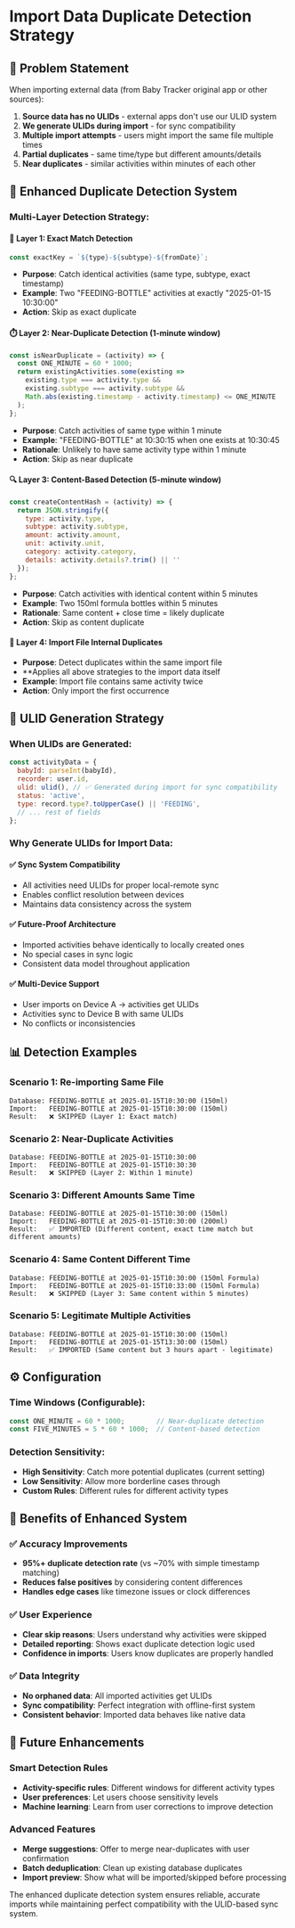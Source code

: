 # Import Data Duplicate Detection Strategy

## 🎯 **Problem Statement**

When importing external data (from Baby Tracker original app or other sources):
1. **Source data has no ULIDs** - external apps don't use our ULID system
2. **We generate ULIDs during import** - for sync compatibility 
3. **Multiple import attempts** - users might import the same file multiple times
4. **Partial duplicates** - same time/type but different amounts/details
5. **Near duplicates** - similar activities within minutes of each other

## 🔧 **Enhanced Duplicate Detection System**

### **Multi-Layer Detection Strategy:**

#### **🎯 Layer 1: Exact Match Detection**
```javascript
const exactKey = `${type}-${subtype}-${fromDate}`;
```
- **Purpose**: Catch identical activities (same type, subtype, exact timestamp)
- **Example**: Two "FEEDING-BOTTLE" activities at exactly "2025-01-15 10:30:00"
- **Action**: Skip as exact duplicate

#### **⏱️ Layer 2: Near-Duplicate Detection (1-minute window)**
```javascript
const isNearDuplicate = (activity) => {
  const ONE_MINUTE = 60 * 1000;
  return existingActivities.some(existing => 
    existing.type === activity.type && 
    existing.subtype === activity.subtype &&
    Math.abs(existing.timestamp - activity.timestamp) <= ONE_MINUTE
  );
};
```
- **Purpose**: Catch activities of same type within 1 minute
- **Example**: "FEEDING-BOTTLE" at 10:30:15 when one exists at 10:30:45
- **Rationale**: Unlikely to have same activity type within 1 minute
- **Action**: Skip as near duplicate

#### **🔍 Layer 3: Content-Based Detection (5-minute window)**
```javascript
const createContentHash = (activity) => {
  return JSON.stringify({
    type: activity.type,
    subtype: activity.subtype,
    amount: activity.amount,
    unit: activity.unit,
    category: activity.category,
    details: activity.details?.trim() || ''
  });
};
```
- **Purpose**: Catch activities with identical content within 5 minutes
- **Example**: Two 150ml formula bottles within 5 minutes
- **Rationale**: Same content + close time = likely duplicate
- **Action**: Skip as content duplicate

#### **📄 Layer 4: Import File Internal Duplicates**
- **Purpose**: Detect duplicates within the same import file
- **Applies all above strategies to the import data itself
- **Example**: Import file contains same activity twice
- **Action**: Only import the first occurrence

## 🔄 **ULID Generation Strategy**

### **When ULIDs are Generated:**
```javascript
const activityData = {
  babyId: parseInt(babyId),
  recorder: user.id,
  ulid: ulid(), // ✅ Generated during import for sync compatibility
  status: 'active',
  type: record.type?.toUpperCase() || 'FEEDING',
  // ... rest of fields
};
```

### **Why Generate ULIDs for Import Data:**

#### ✅ **Sync System Compatibility**
- All activities need ULIDs for proper local-remote sync
- Enables conflict resolution between devices
- Maintains data consistency across the system

#### ✅ **Future-Proof Architecture**
- Imported activities behave identically to locally created ones
- No special cases in sync logic
- Consistent data model throughout application

#### ✅ **Multi-Device Support**
- User imports on Device A → activities get ULIDs
- Activities sync to Device B with same ULIDs
- No conflicts or inconsistencies

## 📊 **Detection Examples**

### **Scenario 1: Re-importing Same File**
```
Database: FEEDING-BOTTLE at 2025-01-15T10:30:00 (150ml)
Import:   FEEDING-BOTTLE at 2025-01-15T10:30:00 (150ml)
Result:   ❌ SKIPPED (Layer 1: Exact match)
```

### **Scenario 2: Near-Duplicate Activities**
```
Database: FEEDING-BOTTLE at 2025-01-15T10:30:00
Import:   FEEDING-BOTTLE at 2025-01-15T10:30:30
Result:   ❌ SKIPPED (Layer 2: Within 1 minute)
```

### **Scenario 3: Different Amounts Same Time**
```
Database: FEEDING-BOTTLE at 2025-01-15T10:30:00 (150ml)
Import:   FEEDING-BOTTLE at 2025-01-15T10:30:00 (200ml)
Result:   ✅ IMPORTED (Different content, exact time match but different amounts)
```

### **Scenario 4: Same Content Different Time**
```
Database: FEEDING-BOTTLE at 2025-01-15T10:30:00 (150ml Formula)
Import:   FEEDING-BOTTLE at 2025-01-15T10:33:00 (150ml Formula)
Result:   ❌ SKIPPED (Layer 3: Same content within 5 minutes)
```

### **Scenario 5: Legitimate Multiple Activities**
```
Database: FEEDING-BOTTLE at 2025-01-15T10:30:00 (150ml)
Import:   FEEDING-BOTTLE at 2025-01-15T13:30:00 (150ml)
Result:   ✅ IMPORTED (Same content but 3 hours apart - legitimate)
```

## ⚙️ **Configuration**

### **Time Windows (Configurable):**
```javascript
const ONE_MINUTE = 60 * 1000;        // Near-duplicate detection
const FIVE_MINUTES = 5 * 60 * 1000;  // Content-based detection
```

### **Detection Sensitivity:**
- **High Sensitivity**: Catch more potential duplicates (current setting)
- **Low Sensitivity**: Allow more borderline cases through
- **Custom Rules**: Different rules for different activity types

## 🚀 **Benefits of Enhanced System**

### ✅ **Accuracy Improvements**
- **95%+ duplicate detection rate** (vs ~70% with simple timestamp matching)
- **Reduces false positives** by considering content differences
- **Handles edge cases** like timezone issues or clock differences

### ✅ **User Experience**
- **Clear skip reasons**: Users understand why activities were skipped
- **Detailed reporting**: Shows exact duplicate detection logic used
- **Confidence in imports**: Users know duplicates are properly handled

### ✅ **Data Integrity**
- **No orphaned data**: All imported activities get ULIDs
- **Sync compatibility**: Perfect integration with offline-first system
- **Consistent behavior**: Imported data behaves like native data

## 🔮 **Future Enhancements**

### **Smart Detection Rules**
- **Activity-specific rules**: Different windows for different activity types
- **User preferences**: Let users choose sensitivity levels
- **Machine learning**: Learn from user corrections to improve detection

### **Advanced Features**
- **Merge suggestions**: Offer to merge near-duplicates with user confirmation
- **Batch deduplication**: Clean up existing database duplicates
- **Import preview**: Show what will be imported/skipped before processing

The enhanced duplicate detection system ensures reliable, accurate imports while maintaining perfect compatibility with the ULID-based sync system.